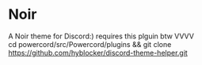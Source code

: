 # Noir
A Noir theme for Discord:)
requires this plguin btw VVVV<br />
cd powercord/src/Powercord/plugins && git clone https://github.com/hyblocker/discord-theme-helper.git
